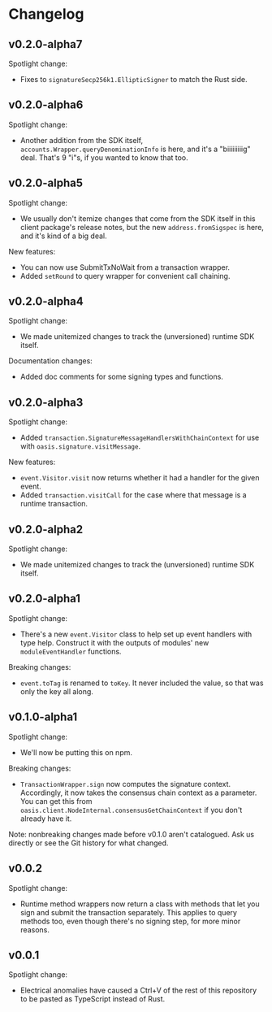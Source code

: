# Changelog

## v0.2.0-alpha7

Spotlight change:

- Fixes to `signatureSecp256k1.EllipticSigner` to match the Rust side.

## v0.2.0-alpha6

Spotlight change:

- Another addition from the SDK itself,
  `accounts.Wrapper.queryDenominationInfo` is here, and it's a "biiiiiiiiig"
  deal. That's 9 "i"s, if you wanted to know that too.

## v0.2.0-alpha5

Spotlight change:

- We usually don't itemize changes that come from the SDK itself in this
  client package's release notes, but the new `address.fromSigspec` is here,
  and it's kind of a big deal.

New features:

- You can now use SubmitTxNoWait from a transaction wrapper.
- Added `setRound` to query wrapper for convenient call chaining.

## v0.2.0-alpha4

Spotlight change:

- We made unitemized changes to track the (unversioned) runtime SDK itself.

Documentation changes:

- Added doc comments for some signing types and functions.

## v0.2.0-alpha3

Spotlight change:

- Added `transaction.SignatureMessageHandlersWithChainContext` for use with
  `oasis.signature.visitMessage`.

New features:

- `event.Visitor.visit` now returns whether it had a handler for the given
  event.
- Added `transaction.visitCall` for the case where that message is a runtime
  transaction.

## v0.2.0-alpha2

Spotlight change:

- We made unitemized changes to track the (unversioned) runtime SDK itself.

## v0.2.0-alpha1

Spotlight change:

- There's a new `event.Visitor` class to help set up event handlers with type
  help.
  Construct it with the outputs of modules' new `moduleEventHandler`
  functions.

Breaking changes:

- `event.toTag` is renamed to `toKey`.
  It never included the value, so that was only the key all along.

## v0.1.0-alpha1

Spotlight change:

- We'll now be putting this on npm.

Breaking changes:

- `TransactionWrapper.sign` now computes the signature context.
  Accordingly, it now takes the consensus chain context as a parameter.
  You can get this from `oasis.client.NodeInternal.consensusGetChainContext` if
  you don't already have it.

Note: nonbreaking changes made before v0.1.0 aren't catalogued.
Ask us directly or see the Git history for what changed.

## v0.0.2

Spotlight change:

- Runtime method wrappers now return a class with methods that let you sign
  and submit the transaction separately.
  This applies to query methods too, even though there's no signing step, for
  more minor reasons.

## v0.0.1

Spotlight change:

- Electrical anomalies have caused a Ctrl+V of the rest of this repository
  to be pasted as TypeScript instead of Rust.
